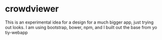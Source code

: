 # crowdviewer

This is an experimental idea for a design for a much bigger app, just trying out looks.
I am using bootstrap, bower, npm, and I built out the base from yo tiy-webapp
